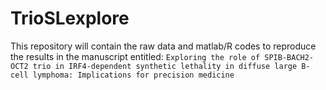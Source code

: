 # TrioSLexplore
This repository will contain the raw data and matlab/R codes to reproduce the results in the manuscript entitled:  ```Exploring the role of SPIB-BACH2-OCT2 trio in IRF4-dependent synthetic lethality in diffuse large B-cell lymphoma: Implications for precision medicine```
